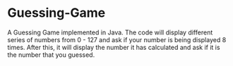 # Guessing-Game
A Guessing Game implemented in Java.
The code will display different series of numbers from 0 - 127 and ask if your number is being displayed 8 times. After this, it will display the number it has calculated and ask if it is the number that you guessed.

